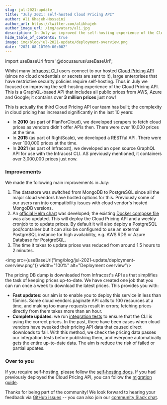 ```yaml
---
slug: jul-2021-update
title: "July 2021: self-hosted Cloud Pricing API"
author: Ali Khajeh-Hosseini
author_url: https://twitter.com/alikhajeh
author_image_url: /img/avatars/ali.jpg
description: In July we improved the self-hosting experience of the Cloud Pricing API. This is open source GraphQL-based API that includes all 3M public prices from AWS, Azure and Google!
hide_table_of_contents: true
image: img/blog/jul-2021-update/deployment-overview.png
date: "2021-08-10T00:00:00Z"
---
```


import useBaseUrl from '@docusaurus/useBaseUrl';

Whilst many [Infracost CLI](https://github.com/infracost/infracost) users connect to our hosted [Cloud Pricing API](https://github.com/infracost/cloud-pricing-api) (since no cloud credentials or secrets are sent to it), large enterprises that have restrictive security policies require self-hosting. Thus in July we focused on improving the self-hosting experience of the Cloud Pricing API. This is a GraphQL-based API that includes all public prices from AWS, Azure and Google; it contains over **3 million prices** just now!

This is actually the third Cloud Pricing API our team has built; the complexity in cloud pricing has increased significantly in the last 10 years:
- In **2010** (as part of PlanForCloud), we developed scrapers to fetch cloud prices as vendors didn't offer APIs then. There were over 10,000 prices at the time.
- In **2015** (as part of RightScale), we developed a RESTful API. There were over 100,000 prices at the time.
- In **2021** (as part of Infracost), we developed an open source GraphQL API for use with the Infracost CLI. AS previously mentioned, it containers over 3,000,000 prices just now.

### Improvements

We made the following main improvements in July:
1. The datastore was switched from MongoDB to PostgreSQL since all the major cloud vendors have hosted options for this. Previously some of our users ran into compatibility issues with cloud vendor's hosted MongoDB versions.
2. An [official Helm chart](https://github.com/infracost/helm-charts) was developed; the existing [Docker compose file](https://github.com/infracost/cloud-pricing-api#docker-compose) was also updated. This will deploy the Cloud Pricing API and a weekly cronjob to to update prices. By default it will also deploy a PostgreSQL pod/container but it can also be configured to use an external PostgreSQL instance for high availability, e.g. AWS RDS or Azure Database for PostgreSQL.
3. The time it takes to update prices was reduced from around 1.5 hours to 2 minutes.

<img src={useBaseUrl("img/blog/jul-2021-update/deployment-overview.png")} width="100%" alt="Deployment overview"/>

The pricing DB dump is downloaded from Infracost's API as that simplifies the task of keeping prices up-to-date. We have created one job that you can run once a week to download the latest prices. This provides you with:
- **Fast updates**: our aim is to enable you to deploy this service in less than 15mins. Some cloud vendors paginate API calls to 100 resources at a time, and making too many requests result in errors; fetching prices directly from them takes more than an hour.
- **Complete updates**: we run [integration tests](https://github.com/infracost/infracost/actions) to ensure that the CLI is using the correct prices. In the past, there have been cases when cloud vendors have tweaked their pricing API data that caused direct downloads to fail. With this method, we check the pricing data passes our integration tests before publishing them, and everyone automatically gets the entire up-to-date data. The aim is reduce the risk of failed or partial updates.

### Over to you

If you require self-hosting, please follow the [self-hosting docs](/docs/cloud_pricing_api/self_hosted). If you had previously deployed the Cloud Pricing API, you can follow the [migration guide](/docs/cloud_pricing_api/self_hosted#migration-from-old-version).

Thanks for being part of the community! We look forward to hearing your feedback via [GitHub issues](https://github.com/infracost/cloud-pricing-api/issues/) -- you can also join our [community Slack chat](https://www.infracost.io/community-chat).
